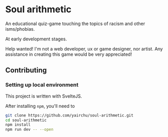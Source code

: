 # Soul arithmetic

An educational quiz-game touching the topics of racism and other isms/phobias.

At early development stages.

Help wanted! I'm not a web developer, ux or game designer, nor artist. Any assistance in creating this game would be very appreciated!

## Contributing

### Setting up local environment

This project is written with SvelteJS.

After installing `npm`, you'll need to

```bash
git clone https://github.com/yairchu/soul-arithmetic.git
cd soul-arithmetic
npm install
npm run dev -- --open
```
